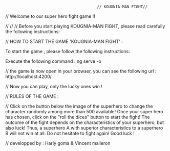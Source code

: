                                             // KOUGNIA-MAN FIGHT//

// Welcome to our super hero fight game !! 

// 
// 
// Before you start playing KOUGNIA-MAN FIGHT, please read carefully the following instructions:

// HOW TO START THE GAME 'KOUGNIA-MAN FIGHT' :

To start the game , please follow the following instructions:

Execute the following command : ng serve -o 

// the game is now open in your browser, you can see the following url : http://localhost:4200/.

// Now you can play, only the lucky ones win !

// RULES OF THE GAME :

// Click on the button below the image of the superhero to change the character randomly among more than 500 available! Once your super hero has chosen, click on the "roll the dices" button to start the fight! The outcome of the fight depends on the characteristics of your superhero, but also luck! Thus, a superhero A with superior characteristics to a superhero B will not win at all. Do not hesitate to fight again! Good luck !


// developped by : Harly goma & Vincent malleron

